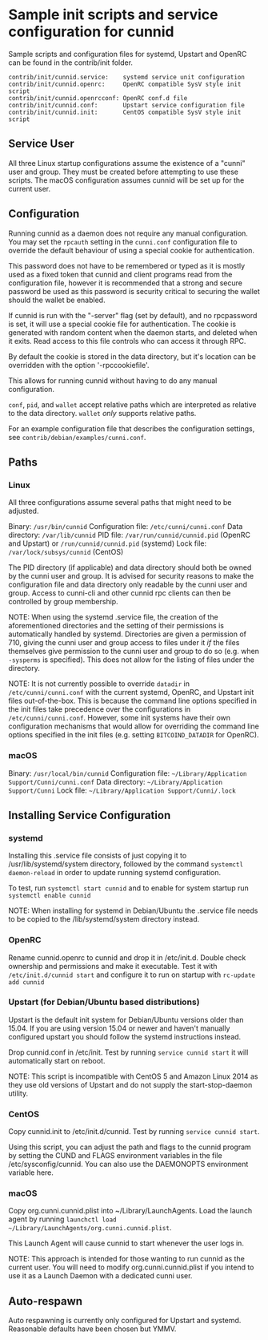 Sample init scripts and service configuration for cunnid
==========================================================

Sample scripts and configuration files for systemd, Upstart and OpenRC
can be found in the contrib/init folder.

    contrib/init/cunnid.service:    systemd service unit configuration
    contrib/init/cunnid.openrc:     OpenRC compatible SysV style init script
    contrib/init/cunnid.openrcconf: OpenRC conf.d file
    contrib/init/cunnid.conf:       Upstart service configuration file
    contrib/init/cunnid.init:       CentOS compatible SysV style init script

Service User
---------------------------------

All three Linux startup configurations assume the existence of a "cunni" user
and group.  They must be created before attempting to use these scripts.
The macOS configuration assumes cunnid will be set up for the current user.

Configuration
---------------------------------

Running cunnid as a daemon does not require any manual configuration. You may
set the `rpcauth` setting in the `cunni.conf` configuration file to override
the default behaviour of using a special cookie for authentication.

This password does not have to be remembered or typed as it is mostly used
as a fixed token that cunnid and client programs read from the configuration
file, however it is recommended that a strong and secure password be used
as this password is security critical to securing the wallet should the
wallet be enabled.

If cunnid is run with the "-server" flag (set by default), and no rpcpassword is set,
it will use a special cookie file for authentication. The cookie is generated with random
content when the daemon starts, and deleted when it exits. Read access to this file
controls who can access it through RPC.

By default the cookie is stored in the data directory, but it's location can be overridden
with the option '-rpccookiefile'.

This allows for running cunnid without having to do any manual configuration.

`conf`, `pid`, and `wallet` accept relative paths which are interpreted as
relative to the data directory. `wallet` *only* supports relative paths.

For an example configuration file that describes the configuration settings,
see `contrib/debian/examples/cunni.conf`.

Paths
---------------------------------

### Linux

All three configurations assume several paths that might need to be adjusted.

Binary:              `/usr/bin/cunnid`
Configuration file:  `/etc/cunni/cunni.conf`
Data directory:      `/var/lib/cunnid`
PID file:            `/var/run/cunnid/cunnid.pid` (OpenRC and Upstart) or `/run/cunnid/cunnid.pid` (systemd)
Lock file:           `/var/lock/subsys/cunnid` (CentOS)

The PID directory (if applicable) and data directory should both be owned by the
cunni user and group. It is advised for security reasons to make the
configuration file and data directory only readable by the cunni user and
group. Access to cunni-cli and other cunnid rpc clients can then be
controlled by group membership.

NOTE: When using the systemd .service file, the creation of the aforementioned
directories and the setting of their permissions is automatically handled by
systemd. Directories are given a permission of 710, giving the cunni user and group
access to files under it _if_ the files themselves give permission to the
cunni user and group to do so (e.g. when `-sysperms` is specified). This does not allow
for the listing of files under the directory.

NOTE: It is not currently possible to override `datadir` in
`/etc/cunni/cunni.conf` with the current systemd, OpenRC, and Upstart init
files out-of-the-box. This is because the command line options specified in the
init files take precedence over the configurations in
`/etc/cunni/cunni.conf`. However, some init systems have their own
configuration mechanisms that would allow for overriding the command line
options specified in the init files (e.g. setting `BITCOIND_DATADIR` for
OpenRC).

### macOS

Binary:              `/usr/local/bin/cunnid`
Configuration file:  `~/Library/Application Support/Cunni/cunni.conf`
Data directory:      `~/Library/Application Support/Cunni`
Lock file:           `~/Library/Application Support/Cunni/.lock`

Installing Service Configuration
-----------------------------------

### systemd

Installing this .service file consists of just copying it to
/usr/lib/systemd/system directory, followed by the command
`systemctl daemon-reload` in order to update running systemd configuration.

To test, run `systemctl start cunnid` and to enable for system startup run
`systemctl enable cunnid`

NOTE: When installing for systemd in Debian/Ubuntu the .service file needs to be copied to the /lib/systemd/system directory instead.

### OpenRC

Rename cunnid.openrc to cunnid and drop it in /etc/init.d.  Double
check ownership and permissions and make it executable.  Test it with
`/etc/init.d/cunnid start` and configure it to run on startup with
`rc-update add cunnid`

### Upstart (for Debian/Ubuntu based distributions)

Upstart is the default init system for Debian/Ubuntu versions older than 15.04. If you are using version 15.04 or newer and haven't manually configured upstart you should follow the systemd instructions instead.

Drop cunnid.conf in /etc/init.  Test by running `service cunnid start`
it will automatically start on reboot.

NOTE: This script is incompatible with CentOS 5 and Amazon Linux 2014 as they
use old versions of Upstart and do not supply the start-stop-daemon utility.

### CentOS

Copy cunnid.init to /etc/init.d/cunnid. Test by running `service cunnid start`.

Using this script, you can adjust the path and flags to the cunnid program by
setting the CUND and FLAGS environment variables in the file
/etc/sysconfig/cunnid. You can also use the DAEMONOPTS environment variable here.

### macOS

Copy org.cunni.cunnid.plist into ~/Library/LaunchAgents. Load the launch agent by
running `launchctl load ~/Library/LaunchAgents/org.cunni.cunnid.plist`.

This Launch Agent will cause cunnid to start whenever the user logs in.

NOTE: This approach is intended for those wanting to run cunnid as the current user.
You will need to modify org.cunni.cunnid.plist if you intend to use it as a
Launch Daemon with a dedicated cunni user.

Auto-respawn
-----------------------------------

Auto respawning is currently only configured for Upstart and systemd.
Reasonable defaults have been chosen but YMMV.
